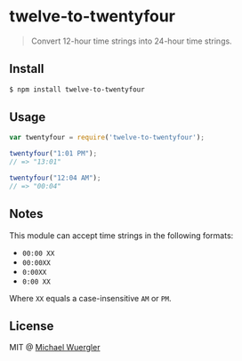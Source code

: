 # twelve-to-twentyfour
> Convert 12-hour time strings into 24-hour time strings.

## Install

```sh
$ npm install twelve-to-twentyfour
```

## Usage

```js
var twentyfour = require('twelve-to-twentyfour');

twentyfour("1:01 PM");
// => "13:01"

twentyfour("12:04 AM");
// => "00:04"

```

## Notes

This module can accept time strings in the following formats:

- `00:00 XX`
- `00:00XX`
- `0:00XX`
- `0:00 XX`

Where `XX` equals a case-insensitive `AM` or `PM`.

## License

MIT @ [Michael Wuergler](http://www.numetriclabs.com)
